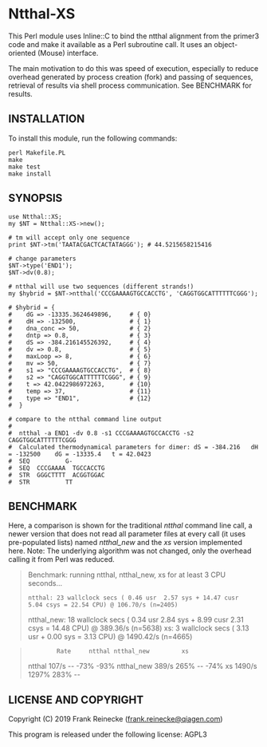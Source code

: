 # Ntthal-XS

This Perl module uses Inline::C to bind the ntthal alignment 
from the primer3 code and make it available as a Perl subroutine 
call. It uses an object-oriented (Mouse) interface.

The main motivation to do this was speed of execution, 
especially to reduce overhead generated by process creation (fork) 
and passing of sequences, retrieval of results via shell process 
communication. See BENCHMARK for results.

## INSTALLATION

To install this module, run the following commands:

	perl Makefile.PL
	make
	make test
	make install

## SYNOPSIS

```{perl}
use Ntthal::XS;
my $NT = Ntthal::XS->new();

# tm will accept only one sequence
print $NT->tm('TAATACGACTCACTATAGGG'); # 44.5215658215416

# change parameters
$NT->type('END1');
$NT->dv(0.8);

# ntthal will use two sequences (different strands!)
my $hybrid = $NT->ntthal('CCCGAAAAGTGCCACCTG', 'CAGGTGGCATTTTTTCGGG');

# $hybrid = {
#    dG => -13335.3624649896,     # { 0}
#    dH => -132500,               # { 1}
#    dna_conc => 50,              # { 2}
#    dntp => 0.8,                 # { 3}
#    dS => -384.216145526392,     # { 4}
#    dv => 0.8,                   # { 5}
#    maxLoop => 8,                # { 6}
#    mv => 50,                    # { 7}
#    s1 => "CCCGAAAAGTGCCACCTG",  # { 8}
#    s2 => "CAGGTGGCATTTTTTCGGG", # { 9}
#    t => 42.0422986972263,       # {10}
#    temp => 37,                  # {11}
#    type => "END1",              # {12}
#  }
 
# compare to the ntthal command line output
#
#  ntthal -a END1 -dv 0.8 -s1 CCCGAAAAGTGCCACCTG -s2 CAGGTGGCATTTTTTCGGG
#  Calculated thermodynamical parameters for dimer:	dS = -384.216	dH = -132500	dG = -13335.4	t = 42.0423
#  SEQ	        G-         
#  SEQ	CCCGAAAA  TGCCACCTG
#  STR	GGGCTTTT  ACGGTGGAC
#  STR	        TT         
```

## BENCHMARK

Here, a comparison is shown for the traditional *ntthal* command line call, a newer version that 
does not read all parameter files at every call (it uses pre-populated lists) named *ntthal_new* 
and the *xs* version implemented here. Note: The underlying algorithm was not changed, only the 
overhead calling it from Perl was reduced.

> Benchmark: running ntthal, ntthal_new, xs for at least 3 CPU seconds...
>
>     ntthal: 23 wallclock secs ( 0.46 usr  2.57 sys + 14.47 cusr  5.04 csys = 22.54 CPU) @ 106.70/s (n=2405)
> ntthal_new: 18 wallclock secs ( 0.34 usr  2.84 sys +  8.99 cusr  2.31 csys = 14.48 CPU) @ 389.36/s (n=5638)
>         xs:  3 wallclock secs ( 3.13 usr +  0.00 sys =  3.13 CPU) @ 1490.42/s (n=4665)

>             Rate     ntthal ntthal_new         xs
> ntthal      107/s         --       -73%       -93%
> ntthal_new  389/s       265%         --       -74%
> xs         1490/s      1297%       283%         --


## LICENSE AND COPYRIGHT

Copyright (C) 2019 Frank Reinecke (frank.reinecke@qiagen.com)

This program is released under the following license: AGPL3
